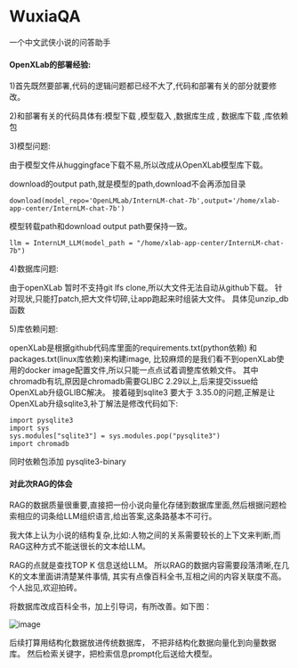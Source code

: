 # WuxiaQA
一个中文武侠小说的问答助手

#### OpenXLab的部署经验:
1)首先既然要部署,代码的逻辑问题都已经不大了,代码和部署有关的部分就要修改。

2)和部署有关的代码具体有:模型下载 ,模型载入 ,数据库生成 , 数据库下载 ,库依赖包

3)模型问题:

由于模型文件从huggingface下载不易,所以改成从OpenXLab模型库下载。

   download的output path,就是模型的path,download不会再添加目录
   
   ```download(model_repo='OpenLMLab/InternLM-chat-7b',output='/home/xlab-app-center/InternLM-chat-7b')```
 
   模型转载path和download output path要保持一致。
   
   ```llm = InternLM_LLM(model_path = "/home/xlab-app-center/InternLM-chat-7b")```
	
4)数据库问题:

由于openXLab 暂时不支持git lfs clone,所以大文件无法自动从github下载。
	针对现状,只能打patch,把大文件切碎,让app跑起来时组装大文件。 具体见unzip_db函数
	
5)库依赖问题:

openXLab是根据github代码库里面的requirements.txt(python依赖) 和 packages.txt(linux库依赖)来构建image,
	比较麻烦的是我们看不到openXLab使用的docker image配置文件,所以只能一点点试着调整库依赖文件。
	其中chromadb有坑,原因是chromadb需要GLIBC 2.29以上,后来提交issue给OpenXLab升级GLIBC解决。 
	接着碰到sqlite3 要大于 3.35.0的问题,正解是让OpenXLab升级sqlite3,补丁解法是修改代码如下:
	
	import pysqlite3
	import sys
	sys.modules["sqlite3"] = sys.modules.pop("pysqlite3")
	import chromadb

同时依赖包添加 pysqlite3-binary



#### 对此次RAG的体会
RAG的数据质量很重要,直接把一份小说向量化存储到数据库里面,然后根据问题检索相应的词条给LLM组织语言,给出答案,这条路基本不可行。

我大体上认为小说的结构复杂,比如:人物之间的关系需要较长的上下文来判断,而RAG这种方式不能送很长的文本给LLM。

RAG的点就是查找TOP K 信息送给LLM。 所以RAG的数据内容需要段落清晰,在几K的文本里面讲清楚某件事情,
其实有点像百科全书,互相之间的内容关联度不高。个人拙见,欢迎拍砖。

将数据库改成百科全书，加上引导词，有所改善。如下图：

![image](https://github.com/szhowardhuang/WuxiaQA/assets/1407300/dc510936-53ce-42e1-82be-b16bc62336f5)

后续打算用结构化数据放进传统数据库， 不把非结构化数据向量化到向量数据库。 然后检索关键字，把检索信息prompt化后送给大模型。
